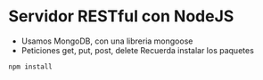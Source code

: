 # Servidor RESTful con NodeJS
- Usamos MongoDB, con una libreria mongoose
- Peticiones get, put, post, delete
Recuerda instalar los paquetes

```
npm install
```
